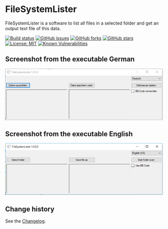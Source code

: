 FileSystemLister
================

FileSystemLister is a software to list all files in a selected folder and get an output text file of this data.

[![Build status](https://ci.appveyor.com/api/projects/status/gnk9ghn90k7x8p38?svg=true)](https://ci.appveyor.com/project/SeppPenner/filesystemlister)
[![GitHub issues](https://img.shields.io/github/issues/SeppPenner/FileSystemLister.svg)](https://github.com/SeppPenner/FileSystemLister/issues)
[![GitHub forks](https://img.shields.io/github/forks/SeppPenner/FileSystemLister.svg)](https://github.com/SeppPenner/FileSystemLister/network)
[![GitHub stars](https://img.shields.io/github/stars/SeppPenner/FileSystemLister.svg)](https://github.com/SeppPenner/FileSystemLister/stargazers)
[![License: MIT](https://img.shields.io/badge/License-MIT-blue.svg)](https://raw.githubusercontent.com/SeppPenner/FileSystemLister/master/License.txt)
[![Known Vulnerabilities](https://snyk.io/test/github/SeppPenner/FileSystemLister/badge.svg)](https://snyk.io/test/github/SeppPenner/FileSystemLister)


## Screenshot from the executable German
![Screenshot from the executable German](https://github.com/SeppPenner/FileSystemLister/blob/master/Screenshot_DE.PNG "Screenshot from the executable German")

## Screenshot from the executable English
![Screenshot from the executable English](https://github.com/SeppPenner/FileSystemLister/blob/master/Screenshot_EN.PNG "Screenshot from the executable English")

Change history
--------------

See the [Changelog](https://github.com/SeppPenner/FileSystemLister/blob/master/Changelog.md).